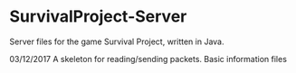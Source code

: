 # SurvivalProject-Server
Server files for the game Survival Project, written in Java.

03/12/2017
A skeleton for reading/sending packets.
Basic information files
